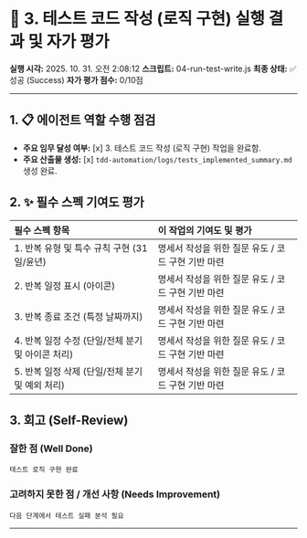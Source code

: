 # 🤖 3. 테스트 코드 작성 (로직 구현) 실행 결과 및 자가 평가

**실행 시각:** 2025. 10. 31. 오전 2:08:12
**스크립트:** 04-run-test-write.js
**최종 상태:** ✅ 성공 (Success)
**자가 평가 점수:** 0/10점

---

## 1. 📋 에이전트 역할 수행 점검

- **주요 임무 달성 여부:** [x] 3. 테스트 코드 작성 (로직 구현) 작업을 완료함.
- **주요 산출물 생성:** [x] `tdd-automation/logs/tests_implemented_summary.md` 생성 완료.

## 2. ✨ 필수 스펙 기여도 평가

| 필수 스펙 항목                                    | 이 작업의 기여도 및 평가                           |
| :------------------------------------------------ | :------------------------------------------------- |
| 1. 반복 유형 및 특수 규칙 구현 (31일/윤년)        | 명세서 작성을 위한 질문 유도 / 코드 구현 기반 마련 |
| 2. 반복 일정 표시 (아이콘)                        | 명세서 작성을 위한 질문 유도 / 코드 구현 기반 마련 |
| 3. 반복 종료 조건 (특정 날짜까지)                 | 명세서 작성을 위한 질문 유도 / 코드 구현 기반 마련 |
| 4. 반복 일정 수정 (단일/전체 분기 및 아이콘 처리) | 명세서 작성을 위한 질문 유도 / 코드 구현 기반 마련 |
| 5. 반복 일정 삭제 (단일/전체 분기 및 예외 처리)   | 명세서 작성을 위한 질문 유도 / 코드 구현 기반 마련 |

## 3. 회고 (Self-Review)

### 잘한 점 (Well Done)

```text
테스트 로직 구현 완료
```

### 고려하지 못한 점 / 개선 사항 (Needs Improvement)

```text
다음 단계에서 테스트 실패 분석 필요
```

---
